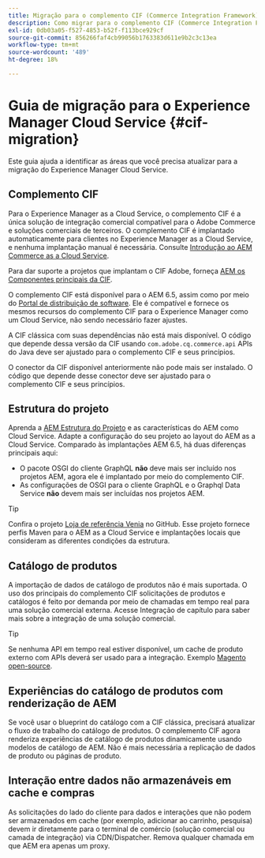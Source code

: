 ```yaml
---
title: Migração para o complemento CIF (Commerce Integration Framework) da AEM
description: Como migrar para o complemento CIF (Commerce Integration Framework) do AEM de uma versão antiga
exl-id: 0db03a05-f527-4853-b52f-f113bce929cf
source-git-commit: 856266faf4cb99056b1763383d611e9b2c3c13ea
workflow-type: tm+mt
source-wordcount: '489'
ht-degree: 18%

---
```


# Guia de migração para o Experience Manager Cloud Service {#cif-migration}

Este guia ajuda a identificar as áreas que você precisa atualizar para a migração do Experience Manager Cloud Service.

## Complemento CIF

Para o Experience Manager as a Cloud Service, o complemento CIF é a única solução de integração comercial compatível para o Adobe Commerce e soluções comerciais de terceiros. O complemento CIF é implantado automaticamente para clientes no Experience Manager as a Cloud Service, e nenhuma implantação manual é necessária. Consulte [Introdução ao AEM Commerce as a Cloud Service](getting-started.md).

Para dar suporte a projetos que implantam o CIF Adobe, forneça [AEM os Componentes principais da CIF](https://github.com/adobe/aem-core-cif-components).

O complemento CIF está disponível para o AEM 6.5, assim como por meio do [Portal de distribuição de software](https://experience.adobe.com/#/downloads/content/software-distribution/en/aem.html). Ele é compatível e fornece os mesmos recursos do complemento CIF para o Experience Manager como um Cloud Service, não sendo necessário fazer ajustes.

A CIF clássica com suas dependências não está mais disponível. O código que depende dessa versão da CIF usando `com.adobe.cq.commerce.api` APIs do Java deve ser ajustado para o complemento CIF e seus princípios.

O conector da CIF disponível anteriormente não pode mais ser instalado. O código que depende desse conector deve ser ajustado para o complemento CIF e seus princípios.

## Estrutura do projeto

Aprenda a [AEM Estrutura do Projeto](https://experienceleague.adobe.com/docs/experience-manager-cloud-service/implementing/developing/aem-project-content-package-structure.html) e as características do AEM como Cloud Service. Adapte a configuração do seu projeto ao layout do AEM as a Cloud Service.
Comparado às implantações AEM 6.5, há duas diferenças principais aqui:

* O pacote OSGI do cliente GraphQL **não** deve mais ser incluído nos projetos AEM, agora ele é implantado por meio do complemento CIF.
* As configurações de OSGI para o cliente GraphQL e o Graphql Data Service **não** devem mais ser incluídas nos projetos AEM.

>[!TIP]
>
>Confira o projeto [Loja de referência Venia](https://github.com/adobe/aem-cif-guides-venia) no GitHub. Esse projeto fornece perfis Maven para o AEM as a Cloud Service e implantações locais que consideram as diferentes condições da estrutura.

## Catálogo de produtos

A importação de dados de catálogo de produtos não é mais suportada. O uso dos principais do complemento CIF solicitações de produtos e catálogos é feito por demanda por meio de chamadas em tempo real para uma solução comercial externa. Acesse Integração de capítulo para saber mais sobre a integração de uma solução comercial.

>[!TIP]
>
>Se nenhuma API em tempo real estiver disponível, um cache de produto externo com APIs deverá ser usado para a integração. Exemplo [Magento open-source](https://magento.com/products/magento-open-source).

## Experiências do catálogo de produtos com renderização de AEM

Se você usar o blueprint do catálogo com a CIF clássica, precisará atualizar o fluxo de trabalho do catálogo de produtos. O complemento CIF agora renderiza experiências de catálogo de produtos dinamicamente usando modelos de catálogo de AEM. Não é mais necessária a replicação de dados de produto ou páginas de produto.

## Interação entre dados não armazenáveis em cache e compras

As solicitações do lado do cliente para dados e interações que não podem ser armazenados em cache (por exemplo, adicionar ao carrinho, pesquisa) devem ir diretamente para o terminal de comércio (solução comercial ou camada de integração) via CDN/Dispatcher. Remova qualquer chamada em que AEM era apenas um proxy.
